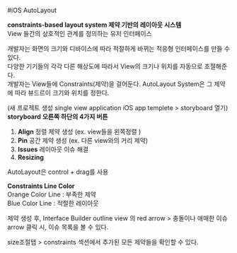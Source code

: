 #iOS AutoLayout
  
**constraints-based layout system 제약 기반의 레이아웃 시스템**  
View 들간의 상호적인 관계를 정의하는 유저 인터페이스  
  
개발자는 화면의 크기와 디바이스에 따라 적절하게 바뀌는 적응형 인터페이스를 만들 수 있다.  
다양한 기기들의 각각 다른 해상도에 따라서 View의 크기나 위치를 자동으로 조절해준다.   
개발자는 View들에 Constraints(제약)을 걸어둔다. AutoLayout System은 그 제약에 따라 뷰드르이 크기와 위치를 정한다.  

(새 프로젝트 생성 single view application iOS app templete > storyboard 열기)  
**storyboard 오른쪽 하단의 4가지 버튼**  
1) **Align** 정렬 제약 생성 (ex. view들을 왼쪽정렬 )  
2) **Pin** 공간 제약 생성 (ex. 다른 view와의 거리 제약)  
3) **Issues** 레이아웃 이슈 해결  
4) **Resizing**  

AutoLayout은 control + drag를 사용  

**Constraints Line Color**  
Orange Color Line : 부족한 제약  
Blue Color Line : 적절한 레이아웃  
  
제약 생성 후, Interface Builder outline view 의 red arrow > 충돌이나 애매한 이슈  
arrow 클릭 시, 이슈 목록을 볼 수 있다.  
  
size조절탭 > constraints 섹션에서 추가된 모든 제약들을 확인할 수 있다.   